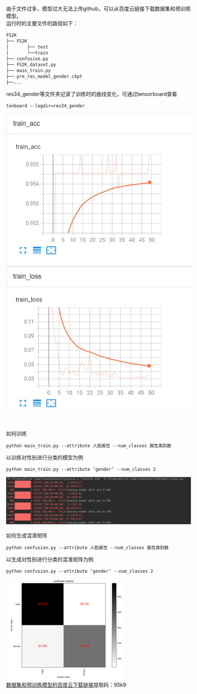 由于文件过多，模型过大无法上传github，可以从百度云链接下载数据集和预训练模型。</br>
运行时的主要文件的路径如下：
```
FS2K
├── FS2K
│       ├── test
│       └──train
├── confusion.py
├── FS2K_dataset.py
├── main_train.py
├── pre_res_model_gender.ckpt
├──...
```
res34_gender等文件夹记录了训练时的曲线变化，可通过tensorboard查看</br>
```
tenboard --logdir=res34_gender
```
![](README.assets/1.jpg)

</br>

如何训练
```
python main_train.py --attribute 人脸属性 --num_classes 属性类别数
```
以训练对性别进行分类的模型为例
```
python main_train.py --attribute ‘gender’ --num_classes 2
```
![](README.assets/2.png)
</br></br>如何生成混淆矩阵
```
python confusion.py --attribute 人脸属性 --num_classes 属性类别数
```
以生成对性别进行分类的混淆矩阵为例
```
python confusion.py --attribute ‘gender’ --num_classes 2
```
![](README.assets/3.png)
</br>
[数据集和预训练模型的百度云下载链接](https://pan.baidu.com/s/1P3sTOrAlNTWRQfjed1sk8Q)提取码：95k9 


